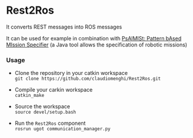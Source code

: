 # Rest2Ros

It converts REST messages into ROS messages

It can be used for example in combination with
[PsAlMISt: Pattern bAsed MIssion Specifier](https://github.com/claudiomenghi/PsAlMISt) (a Java tool allows the specification of robotic missions)

### Usage

* Clone the repository in your catkin workspace <br/>
```git clone https://github.com/claudiomenghi/Rest2Ros.git```

* Compile your carkin workspace<br/>
```catkin_make```

* Source the workspace<br/>
```source devel/setup.bash```

* Run the `Rest2Ros` component<br/>
```rosrun ugot communication_manager.py```

